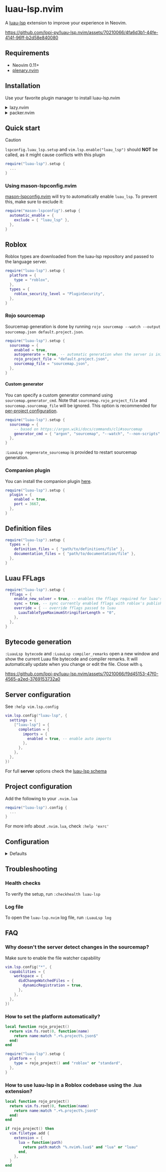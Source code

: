 # luau-lsp.nvim

A [luau-lsp](https://github.com/JohnnyMorganz/luau-lsp/) extension to improve your experience in Neovim.

https://github.com/lopi-py/luau-lsp.nvim/assets/70210066/4fa6d3b1-44fe-414f-96ff-b2d58e840080

## Requirements

* Neovim 0.11+
* [plenary.nvim](https://github.com/nvim-lua/plenary.nvim)

## Installation

Use your favorite plugin manager to install luau-lsp.nvim

<details>

<summary>lazy.nvim</summary>

```lua
{
  "lopi-py/luau-lsp.nvim",
  opts = {
    ...
  },
  dependencies = {
    "nvim-lua/plenary.nvim",
  },
}
```

</details>

<details>

<summary>packer.nvim</summary>

```lua
use {
  "lopi-py/luau-lsp.nvim",
  config = function()
    require("luau-lsp").setup {
      ...
    }
  end,
  requires = {
    "nvim-lua/plenary.nvim",
  },
}
```

</details>

## Quick start

> [!CAUTION]
> `lspconfig.luau_lsp.setup` and `vim.lsp.enable("luau_lsp")` should **NOT** be called, as it might cause conflicts with this plugin

```lua
require("luau-lsp").setup {
  ...
}
```

### Using mason-lspconfig.nvim

[mason-lspconfig.nvim](https://github.com/mason-org/mason-lspconfig.nvim) will try to automatically enable `luau_lsp`. To prevent this, make sure to exclude it:

```lua
require("mason-lspconfig").setup {
  automatic_enable = {
    exclude = { "luau_lsp" },
  },
}
```

## Roblox

Roblox types are downloaded from the luau-lsp repository and passed to the language server.

```lua
require("luau-lsp").setup {
  platform = {
    type = "roblox",
  },
  types = {
    roblox_security_level = "PluginSecurity",
  },
}
```

### Rojo sourcemap

Sourcemap generation is done by running `rojo sourcemap --watch --output sourcemap.json default.project.json`.

```lua
require("luau-lsp").setup {
  sourcemap = {
    enabled = true,
    autogenerate = true, -- automatic generation when the server is initialized
    rojo_project_file = "default.project.json",
    sourcemap_file = "sourcemap.json",
  },
}
```

#### Custom generator

You can specify a custom generator command using `sourcemap.generator_cmd`. Note that `sourcemap.rojo_project_file` and `sourcemap.sourcemap_file` will be ignored. This option is recommended for [per-project configuration](#project-configuration).

```lua
require("luau-lsp").setup {
  sourcemap = {
    -- based on https://argon.wiki/docs/commands/cli#sourcemap
    generator_cmd = { "argon", "sourcemap", "--watch", "--non-scripts" },
  },
}
```

`:LuauLsp regenerate_sourcemap` is provided to restart sourcemap generation.

### Companion plugin

You can install the companion plugin [here](https://create.roblox.com/store/asset/10913122509/Luau-Language-Server-Companion).

```lua
require("luau-lsp").setup {
  plugin = {
    enabled = true,
    port = 3667,
  },
}
```

## Definition files

```lua
require("luau-lsp").setup {
  types = {
    definition_files = { "path/to/definitions/file" },
    documentation_files = { "path/to/documentation/file" },
  },
}
```

## Luau FFLags

```lua
require("luau-lsp").setup {
  fflags = {
    enable_new_solver = true, -- enables the fflags required for luau's new type solver
    sync = true, -- sync currently enabled fflags with roblox's published fflags
    override = { -- override fflags passed to luau 
      LuauTableTypeMaximumStringifierLength = "0",
    },
  },
}
```

## Bytecode generation

`:LuauLsp bytecode` and `:LuauLsp compiler_remarks` open a new window and show the current Luau file bytecode and compiler remarks. It will automatically update when you change or edit the file. Close with `q`.

https://github.com/lopi-py/luau-lsp.nvim/assets/70210066/f9d45153-47f0-4565-a2ed-3769153732a0

## Server configuration

See `:help vim.lsp.config`

```lua
vim.lsp.config("luau-lsp", {
  settings = {
    ["luau-lsp"] = {
      completion = {
        imports = {
          enabled = true, -- enable auto imports
        },
      },
    },
  },
})
```

For full **server** options check the [luau-lsp schema](https://github.com/folke/neoconf.nvim/blob/main/schemas/luau_lsp.json)

## Project configuration

Add the following to your `.nvim.lua`

```lua
require("luau-lsp").config {
  ...
}
```

For more info about `.nvim.lua`, check `:help 'exrc'`

## Configuration

<details>

<summary>Defaults</summary>

```lua
---@alias luau-lsp.PlatformType "standard" | "roblox"
---@alias luau-lsp.RobloxSecurityLevel "None" | "LocalUserSecurity" | "PluginSecurity" | "RobloxScriptSecurity"

---@class luau-lsp.Config : {}
local defaults = {
  platform = {
    ---@type luau-lsp.PlatformType
    type = "roblox",
  },
  sourcemap = {
    enabled = true,
    autogenerate = true,
    rojo_path = "rojo",
    rojo_project_file = "default.project.json",
    include_non_scripts = true,
    sourcemap_file = "sourcemap.json",
    ---@type string[]?
    generator_cmd = nil,
  },
  types = {
    ---@type string[]
    definition_files = {},
    ---@type string[]
    documentation_files = {},
    ---@type luau-lsp.RobloxSecurityLevel
    roblox_security_level = "PluginSecurity",
  },
  fflags = {
    enable_by_default = false,
    enable_new_solver = false,
    sync = true,
    ---@type table<string, string>
    override = {},
  },
  plugin = {
    enabled = false,
    port = 3667,
  },
  server = {
    path = "luau-lsp",
  },
}
```

</details>

## Troubleshooting

### Health checks

To verify the setup, run `:checkhealth luau-lsp`

### Log file

To open the `luau-lsp.nvim` log file, run `:LuauLsp log`

## FAQ

### Why doesn't the server detect changes in the sourcemap?

Make sure to enable the file watcher capability

```lua
vim.lsp.config("*", {
  capabilities = {
    workspace = {
      didChangeWatchedFiles = {
        dynamicRegistration = true,
      },
    },
  },
})
```

### How to set the platform automatically?

```lua
local function rojo_project()
  return vim.fs.root(0, function(name)
    return name:match ".+%.project%.json$"
  end)
end

require("luau-lsp").setup {
  platform = {
    type = rojo_project() and "roblox" or "standard",
  },
}
```

### How to use luau-lsp in a Roblox codebase using the .lua extension?

```lua
local function rojo_project()
  return vim.fs.root(0, function(name)
    return name:match ".+%.project%.json$"
  end)
end

if rojo_project() then
  vim.filetype.add {
    extension = {
      lua = function(path)
        return path:match "%.nvim%.lua$" and "lua" or "luau"
      end,
    },
  }
end
```

